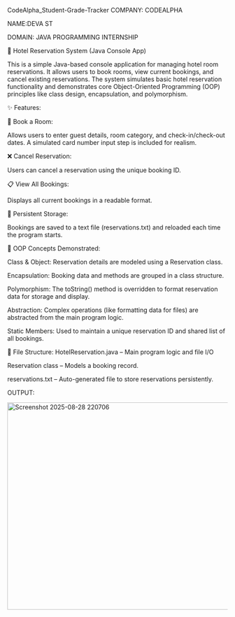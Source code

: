 CodeAlpha_Student-Grade-Tracker COMPANY: CODEALPHA

NAME:DEVA ST

DOMAIN: JAVA PROGRAMMING INTERNSHIP

🏨 Hotel Reservation System (Java Console App)

This is a simple Java-based console application for managing hotel room reservations. It allows users to book rooms, view current bookings, and cancel existing reservations. The system simulates basic hotel reservation functionality and demonstrates core Object-Oriented Programming (OOP) principles like class design, encapsulation, and polymorphism.

✨ Features:

📌 Book a Room:

  Allows users to enter guest details, room category, and check-in/check-out dates. A simulated card number input step is included for realism.

❌ Cancel Reservation:

  Users can cancel a reservation using the unique booking ID.

📋 View All Bookings:

  Displays all current bookings in a readable format.

💾 Persistent Storage:

  Bookings are saved to a text file (reservations.txt) and reloaded each time the program starts.

🧱 OOP Concepts Demonstrated:

Class & Object: Reservation details are modeled using a Reservation class.

Encapsulation: Booking data and methods are grouped in a class structure.

Polymorphism: The toString() method is overridden to format reservation data for storage and display.

Abstraction: Complex operations (like formatting data for files) are abstracted from the main program logic.

Static Members: Used to maintain a unique reservation ID and shared list of all bookings.

📂 File Structure:
HotelReservation.java – Main program logic and file I/O

Reservation class – Models a booking record.


reservations.txt – Auto-generated file to store reservations persistently.

OUTPUT: 


<img width="617" height="474" alt="Screenshot 2025-08-28 220706" src="https://github.com/user-attachments/assets/cdabdb0f-7a9b-4aa8-a4a6-d5b09ff7e3fe" />
